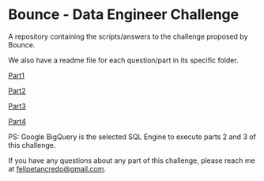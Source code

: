 # Bounce - Data Engineer Challenge

A repository containing the scripts/answers to the challenge proposed by Bounce.

We also have a readme file for each question/part in its specific folder.

[Part1](https://github.com/felipetancredo/bounce_challenge/blob/main/part1/README.md)

[Part2](https://github.com/felipetancredo/bounce_challenge/blob/main/part2/README.md)

[Part3](https://github.com/felipetancredo/bounce_challenge/blob/main/part3/README.md)

[Part4](https://github.com/felipetancredo/bounce_challenge/blob/main/part4/README.md)

PS: Google BigQuery is the selected SQL Engine to execute parts 2 and 3 of this challenge.

If you have any questions about any part of this challenge, please reach me at felipetancredo@gmail.com.
